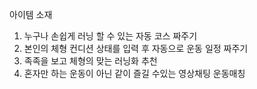 아이템 소재
1. 누구나 손쉽게 러닝 할 수 있는 자동 코스 짜주기
2. 본인의 체형 컨디션 상태를 입력 후 자동으로 운동 일정 짜주기
3. 족족을 보고 체형의 맞는 러닝화 추천
4. 혼자만 하는 운동이 아닌 같이 즐길 수있는 영상채팅 운동매칭
